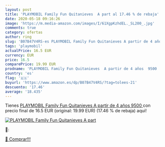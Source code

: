 ```yaml
---
layout: post
title: 'PLAYMOBIL Family Fun Quitanieves  A part al 17.46 % de rebaja'
date: 2020-05-18 09:16:26
image: 'https://m.media-amazon.com/images/I/61XgpKzhdEL._SL200_.jpg'
comments: true
category: ofertas
author: ring
slug: 'B07B47V4RS-es PLAYMOBIL Family Fun Quitanieves A partir de 4 años 9500'
tags: 'playmobil'
actualPrice: 16.5 EUR
currency: EUR
price: 16.5
comparePrice: 19.99 EUR
prodname: 'PLAYMOBIL Family Fun Quitanieves  A partir de 4 años  9500 '
country: 'es'
flag: '🇪🇸'
buyurl: 'https://www.amazon.es/dp/B07B47V4RS/?tag=tolees-21'
descuento: '17.46'
average: '18.435'
---
```


Tienes [PLAYMOBIL Family Fun Quitanieves  A partir de 4 años  9500 ](https://www.amazon.es/dp/B07B47V4RS/?tag=tolees-21) con precio final de  16.5 EUR (original: 19.99 EUR) (17.46 %  de rebaja) aqui!

[![PLAYMOBIL Family Fun Quitanieves  A part](https://m.media-amazon.com/images/I/61XgpKzhdEL._SL200_.jpg)](https://www.amazon.es/dp/B07B47V4RS/?tag=tolees-21)

🔎:


[🛒 Comprar!!!](https://www.amazon.es/dp/B07B47V4RS/?tag=tolees-21)
